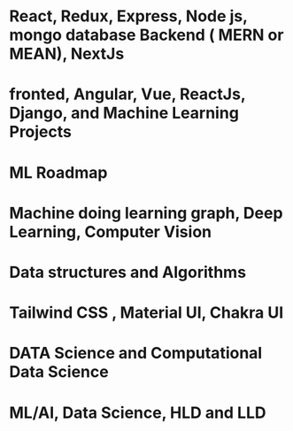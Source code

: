 #  React, Redux, Express, Node js, mongo database Backend   ( MERN or MEAN), NextJs
# fronted, Angular, Vue, ReactJs, Django, and Machine Learning Projects
# ML Roadmap


# Machine doing learning graph, Deep Learning, Computer Vision
# Data structures and Algorithms
# Tailwind CSS , Material UI, Chakra UI 


# DATA Science and Computational Data Science

# ML/AI, Data Science, HLD and LLD



